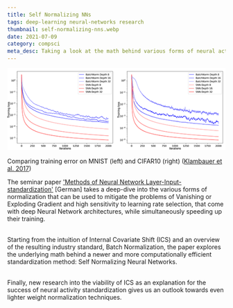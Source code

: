 ```yaml
---
title: Self Normalizing NNs
tags: deep-learning neural-networks research
thumbnail: self-normalizing-nns.webp
date: 2021-07-09
category: compsci
meta_desc: Taking a look at the math behind various forms of neural activity standardization, especially Self Normalizing Neural Networks
---
```


![Two graphs comparing the training loss over the training iterations for SNNs and NNs using Batch Norm of different depths on the MNIST and CIFAR10 datasets, showing faster convergence for the SNNs](../assets/images/self-normalizing-nns/comparison.webp)

<span id="imageSource">Comparing training error on MNIST (left) and CIFAR10 (right) ([Klambauer et al. 2017](https://arxiv.org/pdf/1706.02515.pdf))</span>

The seminar paper <a href="/pdfs/Techniken zur Standardisierung der Schicht-Inputs Neuronaler Netze.pdf">'Methods of Neural Network Layer-Input-standardization'</a>
[German] takes a deep-dive into the various forms of normalization
that can be used to mitigate the problems of Vanishing or Exploding Gradient and high sensitivity to learning rate selection, that come with deep Neural Network architectures, while simultaneously speeding up their training.
<br></br>

Starting from the intuition of Internal Covariate Shift (ICS) and an overview of the resulting industry standard, Batch Normalization, the paper explores the underlying math behind a newer and more
computationally efficient standardization method: Self Normalizing Neural Networks.
<br></br>

Finally, new research into the viability of ICS as an explanation for the success of neural activity standardization gives us an outlook towards even lighter weight normalization techniques.
